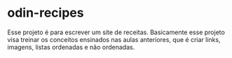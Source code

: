 # odin-recipes
Esse projeto é para escrever um site de receitas.
Basicamente esse projeto visa treinar os conceitos ensinados nas aulas anteriores, que é criar links, imagens, listas ordenadas e não ordenadas.
